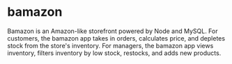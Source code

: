 # bamazon
 Bamazon is an Amazon-like storefront powered by Node and MySQL. For customers, the bamazon app takes in orders, calculates price, and depletes stock from the store's inventory.  For managers, the bamazon app views inventory, filters inventory by low stock, restocks, and adds new products.
